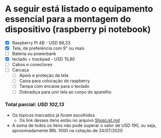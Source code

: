 # A seguir está listado o equipamento essencial para a montagem do dispositivo (raspberry pi notebook)

- [x] Raspberry Pi 4B - USD 86,33
- [x] Tela, de preferência com 9" ou mais
- [ ] Bateria ou powerbank
- [x] teclado + trackpad - USD 15,80
- [ ] Cabos e conectores
- [ ] Carcaça
    - [ ] Apoio e proteção da tela
    - [ ] Caixa para colocação do raspberry
    - [ ] Tampa com encaixe para o teclado
    - [ ] Dobradiça para unir tela ao corpo do aparelho   

### Total parcial: *USD 102,13*

* Os tópicos marcados já foram escolhidos
    * Os link desses itens estão no arquivo [ShopList.md](https://github.com/picamp/projeto/blob/master/ShopList.md)
* A soma de todos os ítens não pode superar o valor de USD 190, ou seja, aproximadamente BRL 1000 na cotação de 24/07/2020
